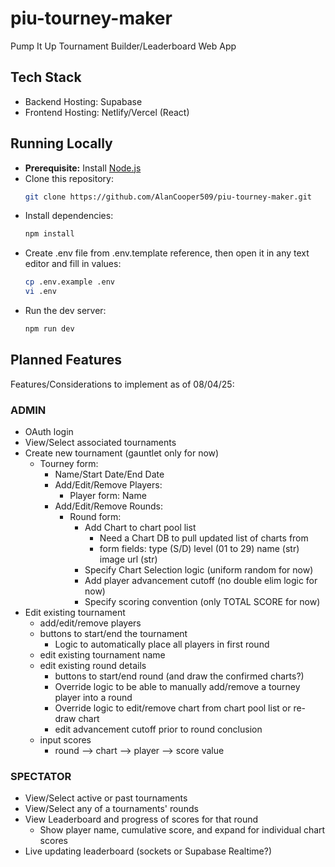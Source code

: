 # piu-tourney-maker
Pump It Up Tournament Builder/Leaderboard Web App

## Tech Stack
  - Backend Hosting: Supabase
  - Frontend Hosting: Netlify/Vercel (React)

## Running Locally
- **Prerequisite:** Install [Node.js](https://nodejs.org/)
- Clone this repository:
  ```bash
  git clone https://github.com/AlanCooper509/piu-tourney-maker.git
  ```
- Install dependencies:
  ```bash
  npm install
  ```
- Create .env file from .env.template reference, then open it in any text editor and fill in values:
  ```bash
  cp .env.example .env
  vi .env
  ```
- Run the dev server:
  ```bash
  npm run dev
  ```

## Planned Features
Features/Considerations to implement as of 08/04/25:

### ADMIN
  - OAuth login
  - View/Select associated tournaments
  - Create new tournament (gauntlet only for now)
    - Tourney form:
      - Name/Start Date/End Date
      - Add/Edit/Remove Players: 
        - Player form: Name
      - Add/Edit/Remove Rounds: 
        - Round form:
          - Add Chart to chart pool list
            - Need a Chart DB to pull updated list of charts from
            - form fields: type (S/D) level (01 to 29) name (str) image url (str)
          - Specify Chart Selection logic (uniform random for now)
           - Add player advancement cutoff (no double elim logic for now)
           - Specify scoring convention (only TOTAL SCORE for now)
  - Edit existing tournament
    - add/edit/remove players
    - buttons to start/end the tournament
      - Logic to automatically place all players in first round
    - edit existing tournament name
    - edit existing round details
      - buttons to start/end round (and draw the confirmed charts?)
      - Override logic to be able to manually add/remove a tourney player into a round
      - Override logic to edit/remove chart from chart pool list or re-draw chart
      - edit advancement cutoff prior to round conclusion
    - input scores
      - round --> chart --> player --> score value

### SPECTATOR
  - View/Select active or past tournaments
  - View/Select any of a tournaments' rounds
  - View Leaderboard and progress of scores for that round
    - Show player name, cumulative score, and expand for individual chart scores
  - Live updating leaderboard (sockets or Supabase Realtime?)
